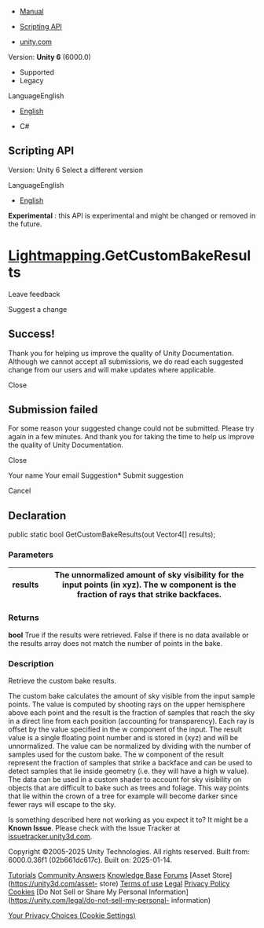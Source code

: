 [ ]()

  * [Manual](../Manual/index.html)
  * [Scripting API](../ScriptReference/index.html)

  * [unity.com](https://unity.com/)

Version: **Unity 6** (6000.0)

  * Supported
  * Legacy

LanguageEnglish

  * [English]()

  * C#

[ ](https://docs.unity3d.com)

## Scripting API

Version: Unity 6 Select a different version

LanguageEnglish

  * [English]()

**Experimental** : this API is experimental and might be changed or removed in
the future.

#  [Lightmapping](Experimental.Lightmapping.html).GetCustomBakeResults

Leave feedback

Suggest a change

## Success!

Thank you for helping us improve the quality of Unity Documentation. Although
we cannot accept all submissions, we do read each suggested change from our
users and will make updates where applicable.

Close

## Submission failed

For some reason your suggested change could not be submitted. Please <a>try
again</a> in a few minutes. And thank you for taking the time to help us
improve the quality of Unity Documentation.

Close

Your name Your email Suggestion* Submit suggestion

Cancel

[ ]()

## Declaration

public static bool GetCustomBakeResults(out Vector4[] results);

### Parameters

results | The unnormalized amount of sky visibility for the input points (in xyz). The w component is the fraction of rays that strike backfaces.  
---|---  
  
### Returns

**bool** True if the results were retrieved. False if there is no data
available or the results array does not match the number of points in the
bake.

### Description

Retrieve the custom bake results.

The custom bake calculates the amount of sky visible from the input sample
points. The value is computed by shooting rays on the upper hemisphere above
each point and the result is the fraction of samples that reach the sky in a
direct line from each position (accounting for transparency). Each ray is
offset by the value specified in the w component of the input. The result
value is a single floating point number and is stored in (xyz) and will be
unnormalized. The value can be normalized by dividing with the number of
samples used for the custom bake. The w component of the result represent the
fraction of samples that strike a backface and can be used to detect samples
that lie inside geometry (i.e. they will have a high w value). The data can be
used in a custom shader to account for sky visibility on objects that are
difficult to bake such as trees and foliage. This way points that lie within
the crown of a tree for example will become darker since fewer rays will
escape to the sky.

Is something described here not working as you expect it to? It might be a
**Known Issue**. Please check with the Issue Tracker at
[issuetracker.unity3d.com](https://issuetracker.unity3d.com).

Copyright ©2005-2025 Unity Technologies. All rights reserved. Built from:
6000.0.36f1 (02b661dc617c). Built on: 2025-01-14.

[Tutorials](https://unity3d.com/learn) [Community
Answers](https://answers.unity3d.com) [Knowledge
Base](https://support.unity3d.com/hc/en-us)
[Forums](https://forum.unity3d.com) [Asset Store](https://unity3d.com/asset-
store) [Terms of use](https://docs.unity3d.com/Manual/TermsOfUse.html)
[Legal](https://unity.com/legal) [Privacy
Policy](https://unity.com/legal/privacy-policy)
[Cookies](https://unity.com/legal/cookie-policy) [Do Not Sell or Share My
Personal Information](https://unity.com/legal/do-not-sell-my-personal-
information)

[Your Privacy Choices (Cookie Settings)](javascript:void\(0\);)


